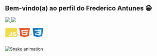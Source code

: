 ## Bem-vindo(a) ao perfil do Frederico Antunes 😁

 <div>
   <a href="https://github.com/FredericoAntunes">
   <img height="180em" src="https://github-readme-stats.vercel.app/api?username=FredericoAntunes&show_icons=true&theme=tokyonight&include_all_commits=true&count_private=true"/>
   <img height="180em" src="https://github-readme-stats.vercel.app/api/top-langs/?username=FredericoAntunes&layout=compact&langs_count=6&theme=tokyonight"/>

</div>
<div style="display: inline_block"><br>
  <img align="center" alt="Js" height="30" width="40" src="https://raw.githubusercontent.com/devicons/devicon/master/icons/javascript/javascript-plain.svg">
  <img align="center" alt="HTML" height="30" width="40" src="https://raw.githubusercontent.com/devicons/devicon/master/icons/html5/html5-original.svg">
  <img align="center" alt="CSS" height="30" width="40" src="https://raw.githubusercontent.com/devicons/devicon/master/icons/css3/css3-original.svg">
</div>
 
 <br>

<div> 

  ![Snake animation](https://github.com/devemdobro/devemdobro/blob/output/github-contribution-grid-snake.svg)

</div>
